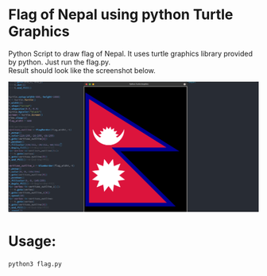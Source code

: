 # Flag of Nepal using python Turtle Graphics
Python Script to draw flag of Nepal. It uses turtle graphics library provided by python.
Just run the flag.py. <br>
Result should look like the screenshot below.

 ![Screenshot](https://github.com/SATYADAHAL/Flag-of-Nepal/blob/89f6b204d0bff64509f63bc59378e9b1ac18a076/assets/FlagTurtle.png?raw=True)

# Usage:
`python3 flag.py`
> 
